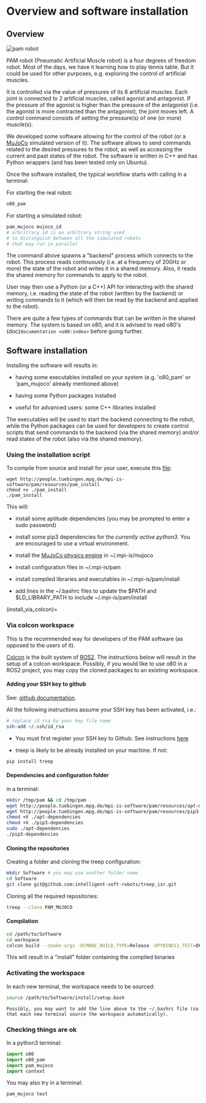 # Overview and software installation

## Overview

![pam robot](https://ei.is.tuebingen.mpg.de/uploads/publication/image/18667/2PAMcompressed.jpg)

PAM robot (Pneumatic Artificial Muscle robot) is a four degrees of freedom robot. Most of the days, we have it learning how to play tennis table. But it could be used for other purposes, e.g. exploring the control of artificial muscles.

It is controlled via the value of pressures of its 8 artificial muscles. Each joint is connected to 2 artificial muscles, called agonist and antagonist. If the pressure of the agonist is higher than the pressure of the antagonist (i.e. the agonist is more contracted than the antagonist), the joint moves left. A control command consists of setting the pressure(s) of one (or more) muscle(s).

We developed some software allowing for the control of the robot (or a [MuJoCo](http://www.mujoco.org/) simulated version of it). The software allows to send commands related to the desired pressures to the robot, as well as accessing the current and past states of the robot. The software is written in C++ and has Python wrappers (and has been tested only on Ubuntu).

Once the software installed, the typical workflow starts with calling in a terminal:

For starting the real robot:

```bash
o80_pam
```

For starting a simulated robot:

```bash
pam_mujoco mujoco_id
# arbritrary_id is an arbitrary string used
# to distinguish between all the simulated robots
# that may run in parallel
```

The command above spawns a "backend" process which connects to the robot. This process reads continuously (i.e. at a frequency of 200Hz or more) the state of the robot and writes it in a shared memory. Also, it reads the shared memory for commands to apply to the robot. 

User may then use a Python (or a C++) API for interacting with the shared memory, i.e. reading the state of the robot (written by the backend) or writing commands to it (which will then be read by the backend and applied to the robot).

There are quite a few types of commands that can be written in the shared memory. The system is based on o80, and it is advised to read o80's {doc}`documentation <o80:index>` before going further.

## Software installation 

Installing the software will results in:

- having some executables installed on your system (e.g. 'o80_pam' or 'pam_mujoco' already mentioned above)
 
- having some Python packages installed
 
- useful for advanced users: some C++ libraries installed

The executables will be used to start the backend connecting to the robot, while the Python packages can be used for developers to create control scripts that send commands to the backend (via the shared memory) and/or read states of the robot (also via the shared memory).

### Using the installation script

To compile from source and install for your user, execute this [file](http://people.tuebingen.mpg.de/mpi-is-software/pam/resources/pam_install):

```
wget http://people.tuebingen.mpg.de/mpi-is-software/pam/resources/pam_install
chmod +x ./pam_install
./pam_install
```

This will:

- install some aptitude dependencies (you may be prompted to enter a sudo password)

- install some pip3 dependencies for the *currently active python3*. You are encouraged to use a virtual environment.

- install the [MuJoCo physics engine](https://mujoco.org/) in ~/.mpi-is/mujoco

- install configuration files in ~/.mpi-is/pam

- install compiled libraries and executables in ~/.mpi-is/pam/install
 
- add lines in the ~/.bashrc files to update the $PATH and $LD_LIBRARY_PATH to include ~/.mpi-is/pam/install
 
(install_via_colcon)=

### Via colcon workspace

This is the recommended way for developers of the PAM software (as opposed to the users of it).

[Colcon](https://colcon.readthedocs.io/en/released/) is the built system of [ROS2](https://docs.ros.org/en/foxy/index.html).
The instructions below will result in the setup of a colcon workspace. Possibly, if you would like to use o80 in a ROS2 project, you may copy the cloned packages to an existing workspace.

#### Adding your SSH key to github

See: [github documentation](https://help.github.com/en/github/authenticating-to-github/connecting-to-github-with-ssh).

All the following instructions assume your SSH key has been activated, i.e.:

```bash
# replace id_rsa by your key file name
ssh-add ~/.ssh/id_rsa
```

- You must first register your SSH key to Github. See instructions [here](https://docs.github.com/en/github/authenticating-to-github/generating-a-new-ssh-key-and-adding-it-to-the-ssh-agent)

- treep is likely to be already installed on your machine. If not:
```bash
pip install treep
```

#### Dependencies and configuration folder

in a terminal:

```bash
mkdir /tmp/pam && cd /tmp/pam
wget http://people.tuebingen.mpg.de/mpi-is-software/pam/resources/apt-dependencies
wget http://people.tuebingen.mpg.de/mpi-is-software/pam/resources/pip3-dependencies
chmod +X ./apt-dependencies
chmod +X ./pip3-dependencies
sudo ./apt-dependencies
./pip3-dependencies
```

#### Cloning the repositories

Creating a folder and cloning the treep configuration:

```bash
mkdir Software # you may use another folder name
cd Software
git clone git@github.com:intelligent-soft-robots/treep_isr.git
```

Cloning all the required repositories:

```bash
treep --clone PAM_MUJOCO
```

#### Compilation

```bash
cd /path/to/Software
cd workspace
colcon build --cmake-args -DCMAKE_BUILD_TYPE=Release -DPYBIND11_TEST=OFF --no-warn-unused-cli
```


This will result in a "install" folder containing the compiled binaries

### Activating the workspace

In each new terminal, the workspace needs to be sourced:

```bash
source /path/to/Software/install/setup.bash
```
```{note}
Possibly, you may want to add the line above to the ~/.bashrc file (so that each new terminal source the workspace automatically).
```

###  Checking things are ok

In a python3 terminal:

```python
import o80
import o80_pam
import pam_mujoco
import context
```
You may also try in a terminal:

```bash
pam_mujoco test
```
